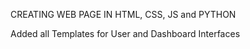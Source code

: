 CREATING WEB PAGE IN HTML, CSS, JS and PYTHON

Added all Templates for User and Dashboard Interfaces